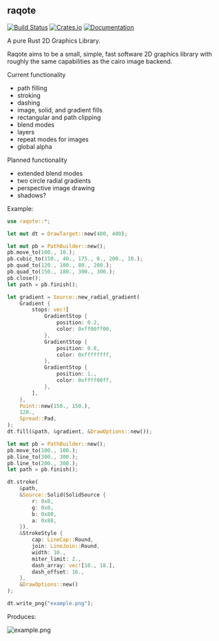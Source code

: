 ## raqote
[![Build Status](https://travis-ci.org/jrmuizel/raqote.svg?branch=master)](https://travis-ci.org/jrmuizel/raqote)
[![Crates.io](https://img.shields.io/crates/v/raqote.svg)](https://crates.io/crates/raqote)
[![Documentation](https://docs.rs/raqote/badge.svg)](https://docs.rs/raqote)


A pure Rust 2D Graphics Library.

Raqote aims to be a small, simple, fast software 2D graphics library with roughly
the same capabilities as the cairo image backend.

Current functionality
 - path filling
 - stroking
 - dashing
 - image, solid, and gradient fills
 - rectangular and path clipping
 - blend modes
 - layers
 - repeat modes for images
 - global alpha

Planned functionality
 - extended blend modes
 - two circle radial gradients
 - perspective image drawing
 - shadows?

Example:

```rust
use raqote::*;

let mut dt = DrawTarget::new(400, 400);

let mut pb = PathBuilder::new();
pb.move_to(100., 10.);
pb.cubic_to(150., 40., 175., 0., 200., 10.);
pb.quad_to(120., 100., 80., 200.);
pb.quad_to(150., 180., 300., 300.);
pb.close();
let path = pb.finish();

let gradient = Source::new_radial_gradient(
    Gradient {
        stops: vec![
            GradientStop {
                position: 0.2,
                color: 0xff00ff00,
            },
            GradientStop {
                position: 0.8,
                color: 0xffffffff,
            },
            GradientStop {
                position: 1.,
                color: 0xffff00ff,
            },
        ],
    },
    Point::new(150., 150.),
    128.,
    Spread::Pad,
);
dt.fill(&path, &gradient, &DrawOptions::new());

let mut pb = PathBuilder::new();
pb.move_to(100., 100.);
pb.line_to(300., 300.);
pb.line_to(200., 300.);
let path = pb.finish();

dt.stroke(
    &path,
    &Source::Solid(SolidSource {
        r: 0x0,
        g: 0x0,
        b: 0x80,
        a: 0x80,
    }),
    &StrokeStyle {
        cap: LineCap::Round,
        join: LineJoin::Round,
        width: 10.,
        miter_limit: 2.,
        dash_array: vec![10., 18.],
        dash_offset: 16.,
    },
    &DrawOptions::new()
);

dt.write_png("example.png");
```

Produces:

![example.png](https://github.com/jrmuizel/raqote/raw/master/example.png)

